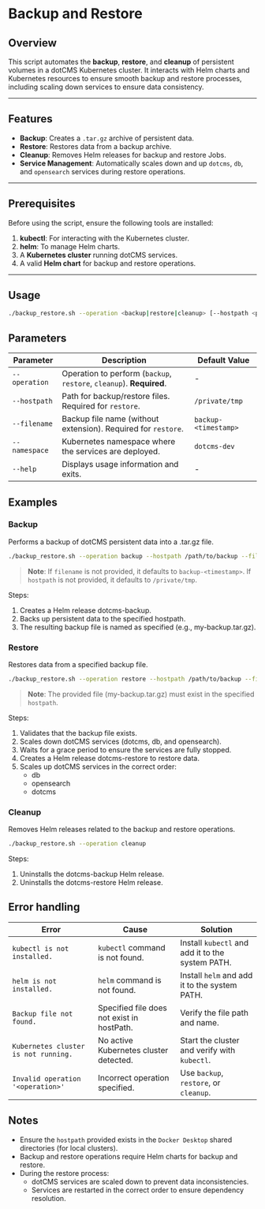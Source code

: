 # Backup and Restore 

## Overview

This script automates the **backup**, **restore**, and **cleanup** of persistent volumes in a dotCMS Kubernetes cluster. It interacts with Helm charts and Kubernetes resources to ensure smooth backup and restore processes, including scaling down services to ensure data consistency.

---

## Features

- **Backup**: Creates a `.tar.gz` archive of persistent data.
- **Restore**: Restores data from a backup archive.
- **Cleanup**: Removes Helm releases for backup and restore Jobs.
- **Service Management**: Automatically scales down and up `dotcms`, `db`, and `opensearch` services during restore operations.

---

## Prerequisites

Before using the script, ensure the following tools are installed:

1. **kubectl**: For interacting with the Kubernetes cluster.
2. **helm**: To manage Helm charts.
3. A **Kubernetes cluster** running dotCMS services.
4. A valid **Helm chart** for backup and restore operations.

---

## Usage

```bash
./backup_restore.sh --operation <backup|restore|cleanup> [--hostpath <path>] [--filename <name>] [--namespace <namespace>] [--help]
```

## Parameters

| Parameter     | Description                                                                 | Default Value       |
|---------------|-----------------------------------------------------------------------------|---------------------|
| `--operation` | Operation to perform (`backup`, `restore`, `cleanup`). **Required**.        | -                   |
| `--hostpath`  | Path for backup/restore files. Required for `restore`.                      | `/private/tmp`      |
| `--filename`  | Backup file name (without extension). Required for `restore`.               | `backup-<timestamp>`|
| `--namespace` | Kubernetes namespace where the services are deployed.                       | `dotcms-dev`        |
| `--help`      | Displays usage information and exits.                                       | -                   |


## Examples

### Backup

Performs a backup of dotCMS persistent data into a .tar.gz file.

```bash
./backup_restore.sh --operation backup --hostpath /path/to/backup --filename my-backup
```
> **Note**: If `filename` is not provided, it defaults to `backup-<timestamp>`. If `hostpath` is not provided, it defaults to `/private/tmp`.

Steps:

1. Creates a Helm release dotcms-backup.
2. Backs up persistent data to the specified hostpath.
3. The resulting backup file is named as specified (e.g., my-backup.tar.gz).


### Restore

Restores data from a specified backup file.

```bash
./backup_restore.sh --operation restore --hostpath /path/to/backup --filename my-backup
```

> **Note**: The provided file (my-backup.tar.gz) must exist in the specified `hostpath`.

Steps:

1. Validates that the backup file exists.
2. Scales down dotCMS services (dotcms, db, and opensearch).
3. Waits for a grace period to ensure the services are fully stopped.
4. Creates a Helm release dotcms-restore to restore data.
5. Scales up dotCMS services in the correct order:
    - db
    - opensearch
    - dotcms


### Cleanup

Removes Helm releases related to the backup and restore operations.


```bash
./backup_restore.sh --operation cleanup
```

Steps:

1. Uninstalls the dotcms-backup Helm release.
2. Uninstalls the dotcms-restore Helm release.

## Error handling

| **Error**                                 | **Cause**                                  | **Solution**                                      |
|-------------------------------------------|-------------------------------------------|--------------------------------------------------|
| `kubectl is not installed.`               | `kubectl` command is not found.            | Install `kubectl` and add it to the system PATH. |
| `helm is not installed.`                  | `helm` command is not found.               | Install `helm` and add it to the system PATH.    |
| `Backup file not found.`                  | Specified file does not exist in hostPath. | Verify the file path and name.                  |
| `Kubernetes cluster is not running.`      | No active Kubernetes cluster detected.     | Start the cluster and verify with `kubectl`.    |
| `Invalid operation '<operation>'`         | Incorrect operation specified.             | Use `backup`, `restore`, or `cleanup`.          |


## Notes

- Ensure the `hostpath` provided exists in the `Docker Desktop` shared directories (for local clusters).
- Backup and restore operations require Helm charts for backup and restore.
- During the restore process:
    - dotCMS services are scaled down to prevent data inconsistencies.
    - Services are restarted in the correct order to ensure dependency resolution.